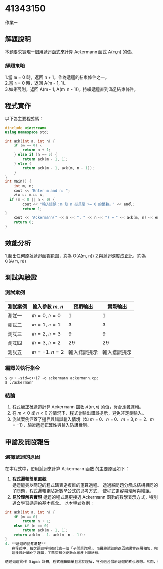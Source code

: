 
# 41343150

作業一

## 解題說明

本題要求實現一個用遞迴函式來計算 Ackermann 函式 A(m,n) 的值。

### 解題策略

1.當 m = 0 時，返回 n + 1，作為遞迴的結束條件之一。  
2.當 n = 0 時，返回 A(m - 1, 1)。  
3.如果否則，返回 A(m - 1, A(m, n - 1))，持續遞迴直到滿足結束條件。  


## 程式實作

以下為主要程式碼：

```cpp
#include <iostream>
using namespace std;

int ack(int m, int n) {
    if (m == 0) {
        return n + 1;
    } else if (n == 0) {
        return ack(m - 1, 1);
    } else {
        return ack(m - 1, ack(m, n - 1));
    }
}
int main() {
    int m, n;
    cout << "Enter m and n: ";
    cin >> m >> n;
  if (m < 0 || n < 0) {
        cout << "輸入錯誤：m 和 n 必須是 >= 0 的整數。" << endl;
        return 1;
}
    cout << "Ackermann(" << m << ", " << n << ") = " << ack(m, n) << endl;
    return 0;
}

```

## 效能分析

1.超出任何原始遞迴函數範圍，約為 O(A(m, n))
2.與遞迴深度成正比，約為 O(A(m, n))

## 測試與驗證

### 測試案例

| 測試案例 | 輸入參數 $m$, $n$ | 預期輸出       | 實際輸出       |
|----------|--------------------|----------------|----------------|
| 測試一   | $m = 0$, $n = 0$    | $1$            | $1$            |
| 測試二   | $m = 1$, $n = 1$    | $3$            | $3$            |
| 測試三   | $m = 2$, $n = 3$    | $9$            | $9$            |
| 測試四   | $m = 3$, $n = 2$    | $29$           | $29$           |
| 測試五   | $m = -1$, $n = 2$   | 輸入錯誤提示   | 輸入錯誤提示   |


### 編譯與執行指令

```shell
$ g++ -std=c++17 -o ackermann ackermann.cpp
$ ./ackermann
```

### 結論

1. 程式能正確遞迴計算 Ackermann 函數 $A(m, n)$ 的值，符合定義邏輯。  
2. 在 $m < 0$ 或 $n < 0$ 的情況下，程式會輸出錯誤提示，避免非定義輸入。  
3. 測試案例涵蓋了邊界與錯誤輸入情境（如 $m = 0$、$n = 0$、$m = 3, n = 2$、$m = -1$），驗證遞迴正確性與輸入防護機制。

## 申論及開發報告

### 選擇遞迴的原因

在本程式中，使用遞迴來計算 Ackermann 函數 的主要原因如下：

1. **程式邏輯簡單直觀**  
遞迴能夠以簡短的程式碼表達複雜的運算過程。
透過將問題分解成結構相同的子問題，程式邏輯更貼近數學公式的思考方式，
使程式更容易理解與維護。
2. **易於理解與實現**
遞迴的程式碼更接近 Ackermann 函數的數學表示方式，特別適合學習遞迴的基本概念。
以本程式為例：
```cpp
int ack(int m, int n) {
    if (m == 0)
        return n + 1;
    else if (n == 0)
        return ack(m - 1, 1);
    return ack(m - 1, ack(m, n - 1));
}
4. **遞迴的語意清楚**  
   在程式中，每次遞迴呼叫都代表一個「子問題的解」，而最終遞迴的返回結果會逐層相加，完成整體問題的求解。  
   這種設計簡化了邏輯，不需要額外變數來維護中間狀態。

透過遞迴實作 Sigma 計算，程式邏輯簡單且易於理解，特別適合展示遞迴的核心思想。然而，遞迴會因堆疊深度受到限制，當 $n$ 值過大時，應考慮使用迭代版本來避免 Stack Overflow 問題
